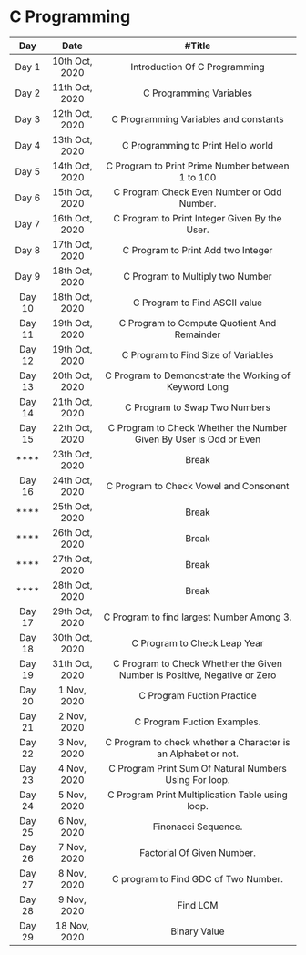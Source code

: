 # C Programming

|   Day    |      Date      |                                  #Title                                   |
| :------: | :------------: | :-----------------------------------------------------------------------: |
|  Day 1   | 10th Oct, 2020 |                       Introduction Of C Programming                       |
|  Day 2   | 11th Oct, 2020 |                          C Programming Variables                          |
|  Day 3   | 12th Oct, 2020 |                   C Programming Variables and constants                   |
|  Day 4   | 13th Oct, 2020 |                    C Programming to Print Hello world                     |
|  Day 5   | 14th Oct, 2020 |             C Program to Print Prime Number between 1 to 100              |
|  Day 6   | 15th Oct, 2020 |                C Program Check Even Number or Odd Number.                 |
|  Day 7   | 16th Oct, 2020 |               C Program to Print Integer Given By the User.               |
|  Day 8   | 17th Oct, 2020 |                    C Program to Print Add two Integer                     |
|  Day 9   | 18th Oct, 2020 |                     C Program to Multiply two Number                      |
|  Day 10  | 18th Oct, 2020 |                       C Program to Find ASCII value                       |
|  Day 11  | 19th Oct, 2020 |                C Program to Compute Quotient And Remainder                |
|  Day 12  | 19th Oct, 2020 |                    C Program to Find Size of Variables                    |
|  Day 13  | 20th Oct, 2020 |           C Program to Demonostrate the Working of Keyword Long           |
|  Day 14  | 21th Oct, 2020 |                       C Program to Swap Two Numbers                       |
|  Day 15  | 22th Oct, 2020 |    C Program to Check Whether the Number Given By User is Odd or Even     |
| \*\*\*\* | 23th Oct, 2020 |                                   Break                                   |
|  Day 16  | 24th Oct, 2020 |                  C Program to Check Vowel and Consonent                   |
| \*\*\*\* | 25th Oct, 2020 |                                   Break                                   |
| \*\*\*\* | 26th Oct, 2020 |                                   Break                                   |
| \*\*\*\* | 27th Oct, 2020 |                                   Break                                   |
| \*\*\*\* | 28th Oct, 2020 |                                   Break                                   |
|  Day 17  | 29th Oct, 2020 |                 C Program to find largest Number Among 3.                 |
|  Day 18  | 30th Oct, 2020 |                       C Program to Check Leap Year                        |
|  Day 19  | 31th Oct, 2020 | C Program to Check Whether the Given Number is Positive, Negative or Zero |
|  Day 20  |  1 Nov, 2020   |                        C Program Fuction Practice                         |
|  Day 21  |  2 Nov, 2020   |                        C Program Fuction Examples.                        |
|  Day 22  |  3 Nov, 2020   |       C Program to check whether a Character is an Alphabet or not.       |
|  Day 23  |  4 Nov, 2020   |          C Program Print Sum Of Natural Numbers Using For loop.           |
|  Day 24  |  5 Nov, 2020   |             C Program Print Multiplication Table using loop.              |
|  Day 25  |  6 Nov, 2020   |                            Finonacci Sequence.                            |
|  Day 26  |  7 Nov, 2020   |                        Factorial Of Given Number.                         |
|  Day 27  |  8 Nov, 2020   |                   C program to Find GDC of Two Number.                    |
|  Day 28  |  9 Nov, 2020   |                                 Find LCM                                  |
|  Day 29  |  18 Nov, 2020  |                               Binary Value                                |
